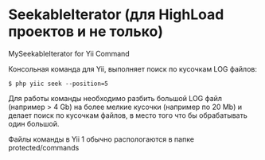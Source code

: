 # SeekableIterator (для HighLoad проектов и не только)
MySeekableIterator for Yii Command

Консольная команда для Yii, выполняет поиск по кусочкам LOG файлов:

    $ php yiic seek --position=5

Для работы команды необходимо разбить большой LOG файл (например > 4 Gb) на более мелкие кусочки (например по 20 Mb) и делает поиск по кусочкам файлов, в место того что бы обрабатывать один большой.

Файлы команды в Yii 1 обычно распологаются в папке protected/commands
